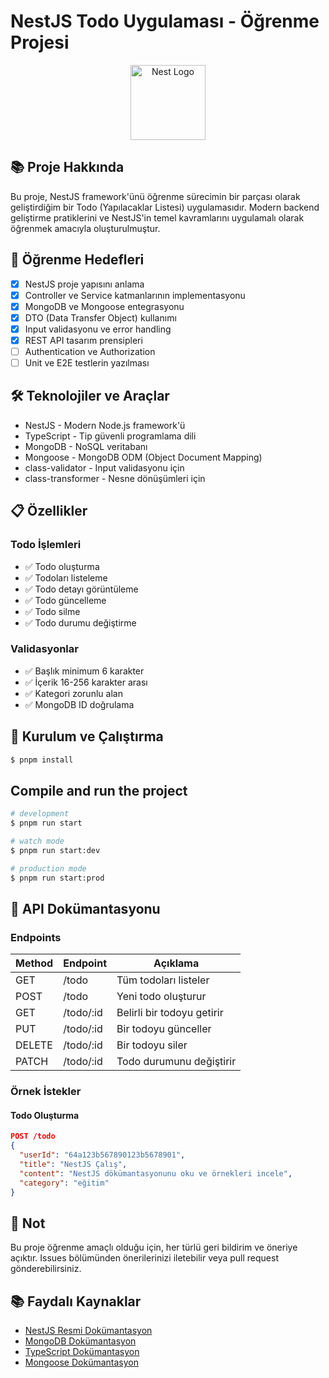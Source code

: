 # NestJS Todo Uygulaması - Öğrenme Projesi

<p align="center">
  <a href="http://nestjs.com/" target="blank"><img src="https://nestjs.com/img/logo-small.svg" width="120" alt="Nest Logo" /></a>
</p>

## 📚 Proje Hakkında

Bu proje, NestJS framework'ünü öğrenme sürecimin bir parçası olarak geliştirdiğim bir Todo (Yapılacaklar Listesi) uygulamasıdır. Modern backend geliştirme pratiklerini ve NestJS'in temel kavramlarını uygulamalı olarak öğrenmek amacıyla oluşturulmuştur.

## 🎯 Öğrenme Hedefleri

- [x] NestJS proje yapısını anlama
- [x] Controller ve Service katmanlarının implementasyonu
- [x] MongoDB ve Mongoose entegrasyonu
- [x] DTO (Data Transfer Object) kullanımı
- [x] Input validasyonu ve error handling
- [x] REST API tasarım prensipleri
- [ ] Authentication ve Authorization
- [ ] Unit ve E2E testlerin yazılması

## 🛠️ Teknolojiler ve Araçlar

- NestJS - Modern Node.js framework'ü
- TypeScript - Tip güvenli programlama dili
- MongoDB - NoSQL veritabanı
- Mongoose - MongoDB ODM (Object Document Mapping)
- class-validator - Input validasyonu için
- class-transformer - Nesne dönüşümleri için

## 📋 Özellikler

### Todo İşlemleri
- ✅ Todo oluşturma
- ✅ Todoları listeleme
- ✅ Todo detayı görüntüleme
- ✅ Todo güncelleme
- ✅ Todo silme
- ✅ Todo durumu değiştirme

### Validasyonlar
- ✅ Başlık minimum 6 karakter
- ✅ İçerik 16-256 karakter arası
- ✅ Kategori zorunlu alan
- ✅ MongoDB ID doğrulama

## 🚀 Kurulum ve Çalıştırma

```bash
$ pnpm install
```

## Compile and run the project

```bash
# development
$ pnpm run start

# watch mode
$ pnpm run start:dev

# production mode
$ pnpm run start:prod
```

## 📖 API Dokümantasyonu

### Endpoints

| Method | Endpoint | Açıklama |
|--------|----------|-----------|
| GET    | /todo    | Tüm todoları listeler |
| POST   | /todo    | Yeni todo oluşturur |
| GET    | /todo/:id| Belirli bir todoyu getirir |
| PUT    | /todo/:id| Bir todoyu günceller |
| DELETE | /todo/:id| Bir todoyu siler |
| PATCH  | /todo/:id| Todo durumunu değiştirir |

### Örnek İstekler

#### Todo Oluşturma
```json
POST /todo
{
  "userId": "64a123b567890123b5678901",
  "title": "NestJS Çalış",
  "content": "NestJS dökümantasyonunu oku ve örnekleri incele",
  "category": "eğitim"
}
```

## 📝 Not

Bu proje öğrenme amaçlı olduğu için, her türlü geri bildirim ve öneriye açıktır. Issues bölümünden önerilerinizi iletebilir veya pull request gönderebilirsiniz.

## 📚 Faydalı Kaynaklar

- [NestJS Resmi Dokümantasyon](https://docs.nestjs.com)
- [MongoDB Dokümantasyon](https://docs.mongodb.com)
- [TypeScript Dokümantasyon](https://www.typescriptlang.org/docs)
- [Mongoose Dokümantasyon](https://mongoosejs.com/docs/guide.html)
